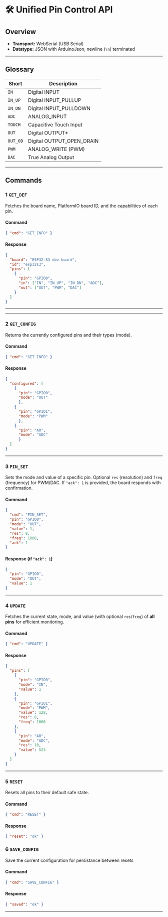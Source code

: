 # 🛠️ Unified Pin Control API

## Overview

- **Transport:** WebSerial (USB Serial)
- **Datatype:** JSON with ArduinoJson, newline (`\n`) terminated

---

## Glossary

| Short    | Description               |
| -------- | ------------------------- |
| `IN`     | Digital INPUT             |
| `IN_UP`  | Digital INPUT_PULLUP      |
| `IN_DN`  | Digital INPUT_PULLDOWN    |
| `ADC`    | ANALOG_INPUT              |
| `TOUCH`  | Capacitive Touch Input    |
| `OUT`    | Digital OUTPUT*           |
| `OUT_OD` | Digital OUTPUT_OPEN_DRAIN |
| `PWM`    | ANALOG_WRITE (PWM)        |
| `DAC`    | True Analog Output        |

---

## Commands

### 1 `GET_DEF`

Fetches the board name, PlatformIO board ID, and the capabilities of each pin.

#### Command
```json
{ "cmd": "GET_INFO" }
```

#### Response
```json
{
  "board": "ESP32-S3 dev board",
  "id": "esp32s3",
  "pins": [
    {
      "pin": "GPIO0",
      "in": ["IN", "IN_UP", "IN_DN", "ADC"],
      "out": ["OUT", "PWM", "DAC"]
    }
  ]
}
```

---

---

### 2 `GET_CONFIG`

Returns the currently configured pins and their types (mode).

#### Command
```json
{ "cmd": "GET_INFO" }
```

#### Response
```json
{
  "configured": [
    {
      "pin": "GPIO0",
      "mode": "OUT"
      },
    {
      "pin": "GPIO1",
      "mode": "PWM"
      },
    {
      "pin": "A0",
      "mode": "ADC"
      }
  ]
}
```
---

### 3 `PIN_SET`

Sets the mode and value of a specific pin. Optional `res` (resolution) and `freq` (frequency) for PWM/DAC. If `"ack": 1` is provided, the board responds with confirmation.

#### Command
```json
{
  "cmd": "PIN_SET",
  "pin": "GPIO0",
  "mode": "OUT",
  "value": 1,
  "res": 8,
  "freq": 1000,
  "ack": 1
}
```

#### Response (if `"ack": 1`)
```json
{
  "pin": "GPIO0",
  "mode": "OUT",
  "value": 1
}
```

---

### 4 `UPDATE`

Fetches the current state, mode, and value (with optional `res`/`freq`) of **all pins** for efficient monitoring.

#### Command
```json
{ "cmd": "UPDATE" }
```

#### Response
```json
{
  "pins": [
    {
      "pin": "GPIO0",
      "mode": "IN",
      "value": 1
    },
    {
      "pin": "GPIO1",
      "mode": "PWM",
      "value": 128,
      "res": 8,
      "freq": 1000
    },
    {
      "pin": "A0",
      "mode": "ADC",
      "res": 10,
      "value": 523
    }
  ]
}
```

---

### 5 `RESET`

Resets all pins to their default safe state.

#### Command
```json
{ "cmd": "RESET" }
```

#### Response
```json
{ "reset": "ok" }
```

### 6 `SAVE_CONFIG`
Save the current configuration for persistance between resets

#### Command
```json
{ "cmd": "SAVE_CONFIG" }
```

#### Response
```json
{ "saved": "ok" }
```

---